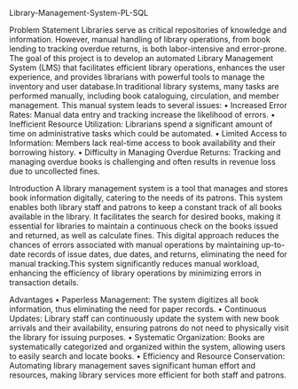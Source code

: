 Library-Management-System-PL-SQL

Problem Statement
Libraries serve as critical repositories of knowledge and information. However, manual handling of library operations, from book lending to tracking overdue returns, is both labor-intensive and error-prone. The goal of this project is to 
develop an automated Library Management System (LMS) that facilitates efficient library operations, enhances the user experience, and provides librarians with powerful tools to manage the inventory and user database.In traditional library systems, 
many tasks are performed manually, including book cataloguing, circulation, and member management. 
This manual system leads to several issues: 
• Increased Error Rates: Manual data entry and tracking increase the likelihood of errors. 
• Inefficient Resource Utilization: Librarians spend a significant amount of time on administrative tasks which could be automated. 
• Limited Access to Information: Members lack real-time access to book availability and their borrowing history. 
• Difficulty in Managing Overdue Returns: Tracking and managing overdue books is challenging and often results in revenue loss due to uncollected fines.

Introduction
A library management system is a tool that manages and stores book information digitally, catering to the needs of its patrons. This system enables both library staff and patrons to keep a constant track of all books available in the library. It 
facilitates the search for desired books, making it essential for libraries to maintain a continuous check on the books issued and returned, as well as calculate fines. This digital approach reduces the chances of errors associated with manual 
operations by maintaining up-to-date records of issue dates, due dates, and returns, eliminating the need for manual tracking.This system significantly reduces manual workload, enhancing the efficiency of library operations by minimizing errors 
in transaction details.

Advantages 
• Paperless Management: The system digitizes all book information, thus eliminating the need for paper records. 
• Continuous Updates: Library staff can continuously update the system with new book arrivals and their availability, ensuring patrons do not need to physically visit the library for issuing purposes. 
• Systematic Organization: Books are systematically categorized and organized within the system, allowing users to easily search and locate books. 
• Efficiency and Resource Conservation: Automating library management saves significant human effort and resources, making library services more efficient for both staff and patrons.
